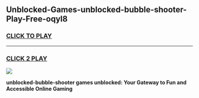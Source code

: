 
## Unblocked-Games-unblocked-bubble-shooter-Play-Free-oqyl8
<h3>
<a href="https://premium76.site?title=unblocked-bubble-shooter&ref=18A1">CLICK TO PLAY</a></h3>
<hr>

<h3>
<a href="https://premium76.site?title=unblocked-bubble-shooter&ref=18A1">CLICK 2 PLAY</a>
  
</h3>

<a href="https://premium76.site?title=unblocked-bubble-shooter&ref=18A1"><img src="https://clearcache.store/games.png"></a>


**unblocked-bubble-shooter games unblocked: Your Gateway to Fun and Accessible Online Gaming**
